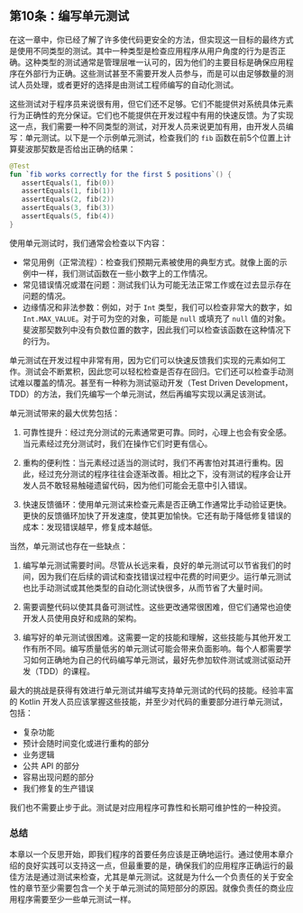 ## 第10条：编写单元测试

在这一章中，你已经了解了许多使代码更安全的方法，但实现这一目标的最终方式是使用不同类型的测试。其中一种类型是检查应用程序从用户角度的行为是否正确。这种类型的测试通常是管理层唯一认可的，因为他们的主要目标是确保应用程序在外部行为正确。这些测试甚至不需要开发人员参与，而是可以由足够数量的测试人员处理，或者更好的选择是由测试工程师编写的自动化测试。

这些测试对于程序员来说很有用，但它们还不足够。它们不能提供对系统具体元素行为正确性的充分保证。它们也不能提供在开发过程中有用的快速反馈。为了实现这一点，我们需要一种不同类型的测试，对开发人员来说更加有用，由开发人员编写：单元测试。以下是一个示例单元测试，检查我们的 `fib` 函数在前5个位置上计算斐波那契数是否给出正确的结果：

``` kotlin
@Test
fun `fib works correctly for the first 5 positions`() {
   assertEquals(1, fib(0))
   assertEquals(1, fib(1))
   assertEquals(2, fib(2))
   assertEquals(3, fib(3))
   assertEquals(5, fib(4))
}
```

使用单元测试时，我们通常会检查以下内容：

- 常见用例（正常流程）：检查我们预期元素被使用的典型方式。就像上面的示例中一样，我们测试函数在一些小数字上的工作情况。
- 常见错误情况或潜在问题：测试我们认为可能无法正常工作或在过去显示存在问题的情况。
- 边缘情况和非法参数：例如，对于 `Int` 类型，我们可以检查非常大的数字，如 `Int.MAX_VALUE`。对于可为空的对象，可能是 `null` 或填充了 `null` 值的对象。斐波那契数列中没有负数位置的数字，因此我们可以检查该函数在这种情况下的行为。

单元测试在开发过程中非常有用，因为它们可以快速反馈我们实现的元素如何工作。测试会不断累积，因此您可以轻松检查是否存在回归。它们还可以检查手动测试难以覆盖的情况。甚至有一种称为测试驱动开发（Test Driven Development，TDD）的方法，我们先编写一个单元测试，然后再编写实现以满足该测试。

单元测试带来的最大优势包括：

1. 可靠性提升：经过充分测试的元素通常更可靠。同时，心理上也会有安全感。当元素经过充分测试时，我们在操作它们时更有信心。

1. 重构的便利性：当元素经过适当的测试时，我们不再害怕对其进行重构。因此，经过充分测试的程序往往会逐渐改善。相比之下，没有测试的程序会让开发人员不敢轻易触碰遗留代码，因为他们可能会无意中引入错误。

1. 快速反馈循环：使用单元测试来检查元素是否正确工作通常比手动验证更快。更快的反馈循环加快了开发速度，使其更加愉快。它还有助于降低修复错误的成本：发现错误越早，修复成本越低。

当然，单元测试也存在一些缺点：

1. 编写单元测试需要时间。尽管从长远来看，良好的单元测试可以节省我们的时间，因为我们在后续的调试和查找错误过程中花费的时间更少。运行单元测试也比手动测试或其他类型的自动化测试快很多，从而节省了大量时间。

1. 需要调整代码以使其具备可测试性。这些更改通常很困难，但它们通常也迫使开发人员使用良好和成熟的架构。

1. 编写好的单元测试很困难。这需要一定的技能和理解，这些技能与其他开发工作有所不同。编写质量低劣的单元测试可能会带来负面影响。每个人都需要学习如何正确地为自己的代码编写单元测试，最好先参加软件测试或测试驱动开发（TDD）的课程。

最大的挑战是获得有效进行单元测试并编写支持单元测试的代码的技能。经验丰富的 Kotlin 开发人员应该掌握这些技能，并至少对代码的重要部分进行单元测试，包括：

- 复杂功能
- 预计会随时间变化或进行重构的部分
- 业务逻辑
- 公共 API 的部分
- 容易出现问题的部分
- 我们修复的生产错误

我们也不需要止步于此。测试是对应用程序可靠性和长期可维护性的一种投资。

### 总结

本章以一个反思开始，即我们程序的首要任务应该是正确地运行。通过使用本章介绍的良好实践可以支持这一点，但最重要的是，确保我们的应用程序正确运行的最佳方法是通过测试来检查，尤其是单元测试。这就是为什么一个负责任的关于安全性的章节至少需要包含一个关于单元测试的简短部分的原因。就像负责任的商业应用程序需要至少一些单元测试一样。